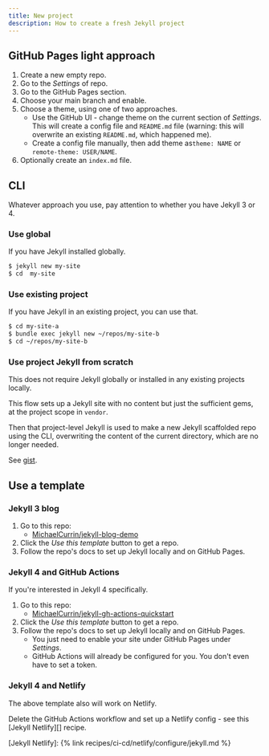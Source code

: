 ```yaml
---
title: New project
description: How to create a fresh Jekyll project
---
```


## GitHub Pages light approach

1. Create a new empty repo.
1. Go to the _Settings_ of repo.
1. Go to the GitHub Pages section.
1. Choose your main branch and enable.
1. Choose a theme, using one of two approaches.
    - Use the GitHub UI - change theme on the current section of _Settings_. This will create a config  file and `README.md` file (warning: this will overwrite an existing `README.md`, which happened me).
    - Create a config file manually, then add theme as`theme: NAME` or `remote-theme: USER/NAME`.
1. Optionally create an `index.md` file.


## CLI

Whatever approach you use, pay attention to whether you have Jekyll 3 or 4.

### Use global

If you have Jekyll installed globally.

```sh
$ jekyll new my-site
$ cd  my-site
```

### Use existing project

If you have Jekyll in an existing project, you can use that.

```sh
$ cd my-site-a
$ bundle exec jekyll new ~/repos/my-site-b
$ cd ~/repos/my-site-b
```

### Use project Jekyll from scratch

This does not require Jekyll globally or installed in any existing projects locally.

This flow sets up a Jekyll site with no content but just the sufficient gems, at the project scope in `vendor`.

Then that project-level Jekyll is used to make a new Jekyll scaffolded repo using the CLI, overwriting the content of the current directory, which are no longer needed.

See [gist](https://gist.github.com/MichaelCurrin/3e5e063a89196eca997cac34e7678c77).

<script src="https://gist.github.com/MichaelCurrin/3e5e063a89196eca997cac34e7678c77.js"></script>


## Use a template

### Jekyll 3 blog

1. Go to this repo:
    - [MichaelCurrin/jekyll-blog-demo](https://github.com/MichaelCurrin/jekyll-blog-demo)
1. Click the _Use this template_ button to get a repo.
1. Follow the repo's docs to set up Jekyll locally and on GitHub Pages.

### Jekyll 4 and GitHub Actions

If you're interested in Jekyll 4 specifically.

1. Go to this repo:
    - [MichaelCurrin/jekyll-gh-actions-quickstart](https://github.com/MichaelCurrin/jekyll-gh-actions-quickstart)
1. Click the _Use this template_ button to get a repo.
1. Follow the repo's docs to set up Jekyll locally and on GitHub Pages.
    - You just need to enable your site under GitHub Pages under _Settings_.
    - GitHub Actions will already be configured for you. You don't even have to set a token.

### Jekyll 4 and Netlify

The above template also will work on Netlify.

Delete the GitHub Actions workflow and set up a Netlify config - see this [Jekyll Netlify][] recipe.

[Jekyll Netlify]: {% link recipes/ci-cd/netlify/configure/jekyll.md %}
